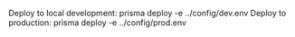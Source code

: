 Deploy to local development: prisma deploy -e ../config/dev.env
Deploy to production: prisma deploy -e ../config/prod.env